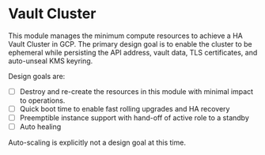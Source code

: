 # Vault Cluster

This module manages the minimum compute resources to achieve a HA Vault Cluster
in GCP.  The primary design goal is to enable the cluster to be ephemeral while
persisting the API address, vault data, TLS certificates, and auto-unseal KMS
keyring.

Design goals are:

 * [ ] Destroy and re-create the resources in this module with minimal impact
   to operations.
 * [ ] Quick boot time to enable fast rolling upgrades and HA recovery
 * [ ] Preemptible instance support with hand-off of active role to a standby
 * [ ] Auto healing

Auto-scaling is explicitly not a design goal at this time.
